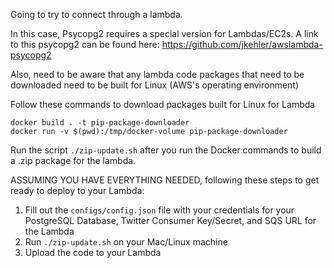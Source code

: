 Going to try to connect through a lambda.

In this case, Psycopg2 requires a special version for Lambdas/EC2s.
A link to this psycopg2 can be found here:
https://github.com/jkehler/awslambda-psycopg2

Also, need to be aware that any lambda code packages that need to be
downloaded need to be built for Linux (AWS's operating environment)


Follow these commands to download packages built for Linux for Lambda 
```
docker build . -t pip-package-downloader
docker run -v $(pwd):/tmp/docker-volume pip-package-downloader
```

Run the script `./zip-update.sh` after you run the Docker commands to build
a .zip package for the lambda.


ASSUMING YOU HAVE EVERYTHING NEEDED, following these steps to get ready to deploy 
to your Lambda:

1. Fill out the `configs/config.json` file with your credentials for your 
PostgreSQL Database, Twitter Consumer Key/Secret, and SQS URL for the Lambda
2. Run `./zip-update.sh` on your Mac/Linux machine
3. Upload the code to your Lambda
